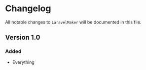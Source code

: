 # Changelog

All notable changes to `LaravelMaker` will be documented in this file.

## Version 1.0

### Added
- Everything
